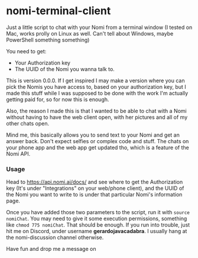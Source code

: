 # nomi-terminal-client
Just a little script to chat with your Nomi from a terminal window (I tested on Mac, works prolly on Linux as well. Can't tell about Windows, maybe PowerShell something something)

You need to get:
- Your Authorization key
- The UUID of the Nomi you wanna talk to.

This is version 0.0.0. If I get inspired I may make a version where you can pick the Nomis you have
access to, based on your authorization key, but I made this stuff while I was supposed to be done
with the work I'm actually getting paid for, so for now this is enough.

Also, the reason I made this is that I wanted to be able to chat with a Nomi without
having to have the web client open, with her pictures and all of my other chats
open. 

Mind me, this basically allows you to send text to your Nomi and get an answer back.
Don't expect selfies or complex code and stuff. The chats on your phone app and the web app get updated tho, which is
a feature of the Nomi API.

### Usage

Head to https://api.nomi.ai/docs/ and see where to get the Authorization key (It's under "Integrations" on your web/phone client), and the UUID of the Nomi you want to write to is under
that particular Nomi's information page.

Once you have added those two parameters to the script, run it with <code>source nomiChat</code>. You may need to give it some execution permissions, something like <code>chmod 775 nomiChat</code>.
That should be enough. If you run into trouble, just hit me on Discord, under username **gerardojavacadabra**. I usually hang at the nomi-discussion channel otherwise.

Have fun and drop me a message on 

